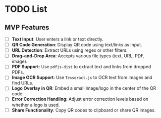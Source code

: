 # TODO List

## MVP Features

- [ ] **Text Input**: User enters a link or text directly.
- [ ] **QR Code Generation**: Display QR code using text/links as input.
- [ ] **URL Detection**: Extract URLs using regex or other filters.
- [ ] **Drag-and-Drop Area**: Accepts various file types (text, URL, PDF, image).
- [ ] **PDF Support**: Use `pdfjs-dist` to extract text and links from dropped PDFs.
- [ ] **Image OCR Support**: Use `Tesseract.js` to OCR text from images and find URLs.
- [ ] **Logo Overlay in QR**: Embed a small image/logo in the center of the QR code.
- [ ] **Error Correction Handling**: Adjust error correction levels based on whether a logo is used.
- [ ] **Share Functionality**: Copy QR codes to clipboard or share QR images.
